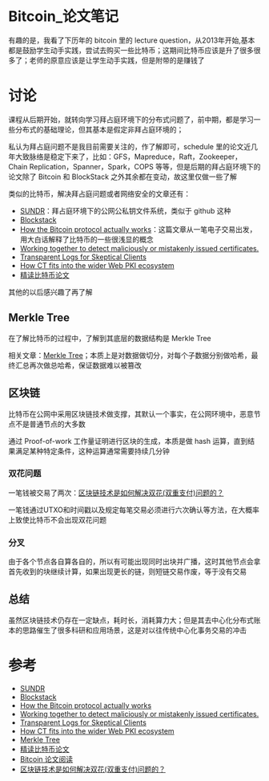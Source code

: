 # Bitcoin_论文笔记

有趣的是，我看了下历年的 bitcoin 里的 lecture question，从2013年开始,基本都是鼓励学生动手实践，尝试去购买一些比特币；这期间比特币应该是升了很多很多了；老师的原意应该是让学生动手实践，但是附带的是赚钱了

# 讨论

课程从后期开始，就转向学习拜占庭环境下的分布式问题了，前中期，都是学习一些分布式的基础理论，但其基本是假定非拜占庭环境的；

私认为拜占庭问题不是我目前需要关注的，作了解即可，schedule 里的论文近几年大致脉络是稳定下来了，比如：GFS，Mapreduce，Raft，Zookeeper，Chain Replication，Spanner，Spark，COPS 等等，但是后期的拜占庭环境下的论文除了 Bitcoin 和 BlockStack 之外其余都在变动，故这里仅做一些了解

类似的比特币，解决拜占庭问题或者网络安全的文章还有：

- [SUNDR](https://pdos.csail.mit.edu/6.824/papers/li-sundr.pdf)：拜占庭环境下的公网公私钥文件系统，类似于 github 这种
- [Blockstack](https://pdos.csail.mit.edu/6.824/papers/blockstack-atc16.pdf)
- [How the Bitcoin protocol actually works](https://michaelnielsen.org/ddi/how-the-bitcoin-protocol-actually-works/)：这篇文章从一笔电子交易出发，用大白话解释了比特币的一些很浅显的概念
- [Working together to detect maliciously or mistakenly issued certificates.](https://certificate.transparency.dev/)
- [Transparent Logs for Skeptical Clients](https://research.swtch.com/tlog.pdf)
- [How CT fits into the wider Web PKI ecosystem](https://certificate.transparency.dev/howctworks/)
- [精读比特币论文](https://www.cnblogs.com/xinzhao/p/8584477.html)

其他的以后感兴趣了再了解

## Merkle Tree

在了解比特币的过程中，了解到其底层的数据结构是 Merkle Tree

相关文章：[Merkle Tree](https://zhuanlan.zhihu.com/p/103372259)；本质上是对数据做切分，对每个子数据分别做哈希，最终汇总再次做总哈希，保证数据难以被篡改

## 区块链

比特币在公网中采用区块链技术做支撑，其默认一个事实，在公网环境中，恶意节点不是普通节点的大多数

通过 Proof-of-work 工作量证明进行区块的生成，本质是做 hash 运算，直到结果满足某种特定条件，这种运算通常需要持续几分钟

### 双花问题

一笔钱被交易了两次：[区块链技术是如何解决双花(双重支付)问题的？](https://www.sohu.com/a/445018104_120060925)

一笔钱通过UTXO和时间戳以及规定每笔交易必须进行六次确认等方法，在大概率上致使比特币不会出现双花问题

### 分叉

由于各个节点各自算各自的，所以有可能出现同时出块并广播，这时其他节点会拿首先收到的块继续计算，如果出现更长的链，则短链交易作废，等于没有交易

## 总结

虽然区块链技术仍存在一定缺点，耗时长，消耗算力大；但是其去中心化分布式账本的思路催生了很多科研和应用场景，这是对以往传统中心化事务交易的冲击

# 参考

- [SUNDR](https://pdos.csail.mit.edu/6.824/papers/li-sundr.pdf)
- [Blockstack](https://pdos.csail.mit.edu/6.824/papers/blockstack-atc16.pdf)
- [How the Bitcoin protocol actually works](https://michaelnielsen.org/ddi/how-the-bitcoin-protocol-actually-works/)
- [Working together to detect maliciously or mistakenly issued certificates.](https://certificate.transparency.dev/)
- [Transparent Logs for Skeptical Clients](https://research.swtch.com/tlog.pdf)
- [How CT fits into the wider Web PKI ecosystem](https://certificate.transparency.dev/howctworks/)
- [Merkle Tree](https://zhuanlan.zhihu.com/p/103372259)
- [精读比特币论文](https://www.cnblogs.com/xinzhao/p/8584477.html)
- [Bitcoin 论文阅读](https://tanxinyu.work/bitcoin/)
- [区块链技术是如何解决双花(双重支付)问题的？](https://www.sohu.com/a/445018104_120060925)

 
